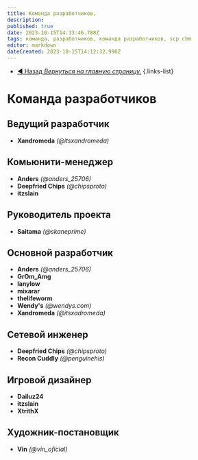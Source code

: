```yaml
---
title: Команда разработчиков.
description: 
published: true
date: 2023-10-15T14:33:46.788Z
tags: команда, разработчиков, команда разработчиков, scp cbm
editor: markdown
dateCreated: 2023-10-15T14:12:32.990Z
---
```


- [:arrow_backward: Назад *Вернуться на главную страницу.*](/ru/home)
{.links-list}

# Команда разработчиков
## Ведущий разработчик
- **Xandromeda** *(@itsxandromeda)*
## Комьюнити-менеджер 
- **Anders** *(@anders_25706)*
- **Deepfried Chips** *(@chipsproto)*
- **itzslain**
## Руководитель проекта
- **Saitama** *(@skaneprime)*
## Основной разработчик
- **Anders** *(@anders_25706)*
- **GrOm_Amg**
- **lanylow**
- **mixarar**
- **thelifeworm**
- **Wendy's** *(@wendys.com)*
- **Xandromeda** *(@itsxadromeda)*
## Сетевой инженер
- **Deepfried Chips** *(@chipsproto)*
- **Recon Cuddly** *(@penguinehis)*
## Игровой дизайнер
- **Dailuz24**
- **itzslain**
- **XtrithX**
## Художник-постановщик
- **Vin** *(@vin_oficial)*
